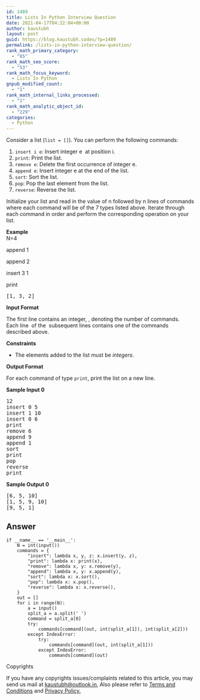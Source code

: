 ```yaml
---
id: 1489
title: Lists In Python Interview Question
date: 2021-04-17T04:22:04+00:00
author: kaustubh
layout: post
guid: https://blog.kaustubh.codes/?p=1489
permalink: /lists-in-python-interview-question/
rank_math_primary_category:
  - "85"
rank_math_seo_score:
  - "53"
rank_math_focus_keyword:
  - Lists In Python
gnpub_modified_count:
  - "1"
rank_math_internal_links_processed:
  - "1"
rank_math_analytic_object_id:
  - "229"
categories:
  - Python
---
```

Consider a list (`list = []`). You can perform the following commands:

  1. `insert i e`: Insert integer e  at position i.
  2. `print`: Print the list.
  3. `remove e`: Delete the first occurrence of integer e.
  4. `append e`: Insert integer e at the end of the list.
  5. `sort`: Sort the list.
  6. `pop`: Pop the last element from the list.
  7. `reverse`: Reverse the list.

Initialize your list and read in the value of n followed by n lines of commands where each command will be of the 7 types listed above. Iterate through each command in order and perform the corresponding operation on your list.

**Example**  
N=4

append 1

append 2

insert 3 1

print  


<pre class="wp-block-preformatted">[1, 3, 2]
</pre>

**Input Format**

The first line contains an integer,&nbsp;, denoting the number of commands.  
Each line&nbsp;&nbsp;of the&nbsp;&nbsp;subsequent lines contains one of the commands described above.

**Constraints**

  * The elements added to the list must be&nbsp;_integers_.

**Output Format**

For each command of type&nbsp;`print`, print the list on a new line.

**Sample Input 0**

<pre class="wp-block-preformatted">12
insert 0 5
insert 1 10
insert 0 6
print
remove 6
append 9
append 1
sort
print
pop
reverse
print
</pre>

**Sample Output 0**

<pre class="wp-block-preformatted">[6, 5, 10]
[1, 5, 9, 10]
[9, 5, 1]</pre>

## Answer

<pre class="wp-block-code"><code>if __name__ == '__main__':
    N = int(input())
    commands = {
        "insert": lambda x, y, z: x.insert(y, z),
        "print": lambda x: print(x),
        "remove": lambda x, y: x.remove(y),
        "append": lambda x, y: x.append(y),
        "sort": lambda x: x.sort(),
        "pop": lambda x: x.pop(),
        "reverse": lambda x: x.reverse(),
    }
    out = &#91;]
    for i in range(N):
        a = input()
        split_a = a.split(' ')
        command = split_a&#91;0]
        try:
            commands&#91;command](out, int(split_a&#91;1]), int(split_a&#91;2]))
        except IndexError:
            try:
                commands&#91;command](out, int(split_a&#91;1]))
            except IndexError:
                commands&#91;command](out)
</code></pre>

<div class="wp-block-coblocks-alert is-style-error" style="background-color:;color:">
  <p class="wp-block-coblocks-alert__title">
    Copyrights
  </p>
  
  <p class="wp-block-coblocks-alert__text">
    If you have any copyrights issues/complaints related to this article, you may send us mail at <a href="mailto:kaustubh@outlook.in" class="rank-math-link">kaustubh@outlook.in</a>, Also please refer to <a href="https://blog.kaustubh.codes/terms-conditions/" class="rank-math-link">Terms and Conditions</a> and <a href="https://blog.kaustubh.codes/privacy-policy/" class="rank-math-link">Privacy Policy.</a>
  </p>
</div>